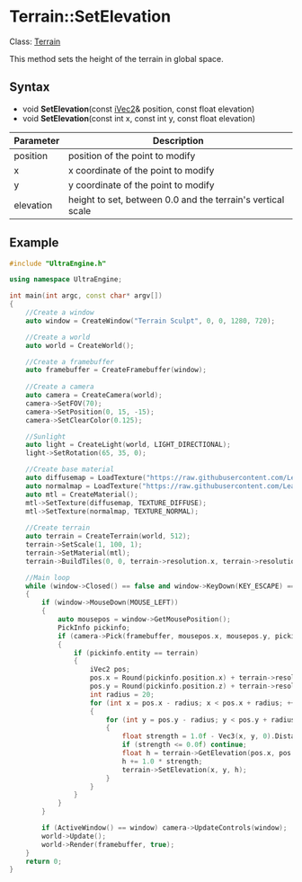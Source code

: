 # Terrain::SetElevation

Class: [Terrain](Terrain.md)

This method sets the height of the terrain in global space.

## Syntax

- void **SetElevation**(const [iVec2](iVec2.md)& position, const float elevation)
- void **SetElevation**(const int x, const int y, const float elevation)

| Parameter | Description |
|---|---|
| position | position of the point to modify |
| x | x coordinate of the point to modify |
| y | y coordinate of the point to modify |
| elevation | height to set, between 0.0 and the terrain's vertical scale |

## Example

```c++
#include "UltraEngine.h"

using namespace UltraEngine;

int main(int argc, const char* argv[])
{
    //Create a window
    auto window = CreateWindow("Terrain Sculpt", 0, 0, 1280, 720);

    //Create a world
    auto world = CreateWorld();

    //Create a framebuffer
    auto framebuffer = CreateFramebuffer(window);
    
    //Create a camera
    auto camera = CreateCamera(world);
    camera->SetFOV(70);
    camera->SetPosition(0, 15, -15);
    camera->SetClearColor(0.125);

    //Sunlight
    auto light = CreateLight(world, LIGHT_DIRECTIONAL);
    light->SetRotation(65, 35, 0);

    //Create base material
    auto diffusemap = LoadTexture("https://raw.githubusercontent.com/Leadwerks/Documentation/master/Assets/Materials/Ground/groundsoil.dds");
    auto normalmap = LoadTexture("https://raw.githubusercontent.com/Leadwerks/Documentation/master/Assets/Materials/Ground/groundsoil_dot3.dds");
    auto mtl = CreateMaterial();
    mtl->SetTexture(diffusemap, TEXTURE_DIFFUSE);
    mtl->SetTexture(normalmap, TEXTURE_NORMAL);
    
    //Create terrain
    auto terrain = CreateTerrain(world, 512);
    terrain->SetScale(1, 100, 1);
    terrain->SetMaterial(mtl);
    terrain->BuildTiles(0, 0, terrain->resolution.x, terrain->resolution.y);

    //Main loop
    while (window->Closed() == false and window->KeyDown(KEY_ESCAPE) == false)
    {
        if (window->MouseDown(MOUSE_LEFT))
        {
            auto mousepos = window->GetMousePosition();
            PickInfo pickinfo;
            if (camera->Pick(framebuffer, mousepos.x, mousepos.y, pickinfo))
            {
                if (pickinfo.entity == terrain)
                {
                    iVec2 pos;
                    pos.x = Round(pickinfo.position.x) + terrain->resolution.x / 2;
                    pos.y = Round(pickinfo.position.z) + terrain->resolution.y / 2;
                    int radius = 20;
                    for (int x = pos.x - radius; x < pos.x + radius; ++x)
                    {
                        for (int y = pos.y - radius; y < pos.y + radius; ++y)
                        {
                            float strength = 1.0f - Vec3(x, y, 0).DistanceToPoint(Vec3(pos.x, pos.y, 0)) / float(radius);
                            if (strength <= 0.0f) continue;
                            float h = terrain->GetElevation(pos.x, pos.y);
                            h += 1.0 * strength;
                            terrain->SetElevation(x, y, h);
                        }
                    }
                }
            }
        }

        if (ActiveWindow() == window) camera->UpdateControls(window);
        world->Update();
        world->Render(framebuffer, true);
    }
    return 0;
}
```
